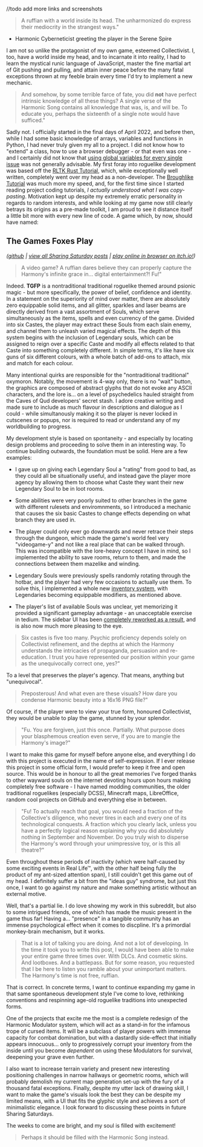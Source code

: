 //todo add more links and screenshots

> A ruffian with a world inside its head. The unharmonized do express their mediocrity in the strangest ways."

- Harmonic Cyberneticist greeting the player in the Serene Spire

I am not so unlike the protagonist of my own game, esteemed Collectivist. I, too, have a world inside my head, and to incarnate it into reality, I had to learn the mystical runic language of JavaScript, master the fine martial art of Git pushing and pulling, and attain inner peace before the many fatal exceptions thrown at my feeble brain every time I'd try to implement a new mechanic.

> And somehow, by some terrible farce of fate, you did **not** have perfect intrinsic knowledge of all these things? A single verse of the Harmonic Song contains all knowledge that was, is, and will be. To educate you, perhaps the sixteenth of a single note would have sufficed." 

Sadly not. I officially started in the final days of April 2022, and before then, while I had some basic knowledge of arrays, variables and functions in Python, I had never truly given my all to a project. I did not know how to "extend" a class, how to use a browser debugger - or that even was one - and I certainly did not know that [using global variables for every single issue]() was not generally advisable. My first foray into roguelike development was based off the [RLTK Rust Tutorial](http://bfnightly.bracketproductions.com/rustbook/), which, while exceptionally well written, completely went over my head as a non-developer. The [Broughlike Tutorial](https://nluqo.github.io/broughlike-tutorial/) was much more my speed, and, for the first time since I started reading project coding tutorials, *I actually understood what I was copy-pasting*. Motivation kept up despite my extremely erratic personality in regards to random interests, and while looking at my game now still clearly betrays its origins as a pre-made toolkit, I am proud to see it distance itself a little bit more with every new line of code. A game which, by now, should have named:

## The Games Foxes Play 
*([github](https://github.com/Oneirical/The-Games-Foxes-Play) | [view all Sharing Saturday posts](https://github.com/Oneirical/The-Games-Foxes-Play/tree/main/design/Development%20Logs) | [play online in browser on itch.io!](https://oneirical.itch.io/tgfp))*

> A video game? A ruffian dares believe they can properly capture the Harmony's infinite grace in... digital entertainment?! Fu!"

Indeed. **TGFP** is a nontraditional traditional roguelike themed around psionic magic - but more specifically, the power of belief, confidence and identity. In a statement on the superiority of mind over matter, there are absolutely zero equippable solid items, and all glitter, sparkles and laser beams are directly derived from a vast assortment of Souls, which serve simultaneously as the items, spells and even currency of the game. Divided into six Castes, the player may extract these Souls from each slain enemy, and channel them to unleash varied magical effects. The depth of this system begins with the inclusion of Legendary souls, which can be assigned to reign over a specific Caste and modify all effects related to that Caste into something completely different. In simple terms, it's like have six guns of six different colours, with a whole batch of add-ons to attach, mix and match for each colour.

Many intentional quirks are responsible for the "nontraditional traditional" oxymoron. Notably, the movement is 4-way only, there is no "wait" button, the graphics are composed of abstract glyphs that do not evoke any ASCII characters, and the lore is... on a level of psychedelics hauled straight from the Caves of Qud developers' secret stash. I adore creative writing and made sure to include as much flavour in descriptions and dialogue as I could - while simultanously making it so the player is never locked in cutscenes or popups, nor is required to read or understand any of my worldbuilding to progress.

My development style is based on spontaneity - and especially by locating design problems and proceeding to solve them in an interesting way. To continue building outwards, the foundation must be solid. Here are a few examples:

* I gave up on giving each Legendary Soul a "rating" from good to bad, as they could all be situationally useful, and instead gave the player more agency by allowing them to choose what Caste they want their new Legendary Soul to be in loot rooms.

* Some abilities were very poorly suited to other branches in the game with different rulesets and enviromnments, so I introduced a mechanic that causes the six basic Castes to change effects depending on what branch they are used in.

* The player could only ever go downwards and never retrace their steps through the dungeon, which made the game's world feel very "videogame-y" and not like a real place that can be walked through. This was incompatible with the lore-heavy concept I have in mind, so I implemented the ability to save rooms, return to them, and made the connections between them mazelike and winding.

* Legendary Souls were previously spells randomly rotating through the hotbar, and the player had very few occasions to actually use them. To solve this, I implemented a whole new [inventory system](), with Legendaries becoming equippable modifiers, as mentioned above.

* The player's list of available Souls was unclear, yet memorizing it provided a significant gameplay advantage - an unacceptable exercise in tedium. The sidebar UI has been [completely reworked as a result](), and is also now much more pleasing to the eye.

> Six castes is five too many. Psychic proficiency depends solely on Collectivist refinement, and the depths at which the Harmony understands the intricacies of propaganda, persuasion and re-education. I trust you have represented our position within your game as the unequivocally correct one, yes?"

To a level that preserves the player's agency. That means, anything but "unequivocal".

> Preposterous! And what even are these visuals? How dare you condense Harmonic beauty into a 16x16 PNG file?"

Of course, if the player were to view your true form, honoured Collectivist, they would be unable to play the game, stunned by your splendor.

> "Fu. You are forgiven, just this once. Partially. What purpose does your blasphemous creation even serve, if you are to mangle the Harmony's image?"

I want to make this game for myself before anyone else, and everything I do with this project is executed in the name of self-expression. If I ever release this project in some official form, I would prefer to keep it free and open source. This would be in honour to all the great memories I've forged thanks to other wayward souls on the internet devoting hours upon hours making completely free software - I have named modding communities, the older traditional roguelikes (especially DCSS), Minecraft maps, LibreOffice, random cool projects on GitHub and everything else in between.

> "Fu! To actually reach that goal, you would need a fraction of the Collective's diligence, who never tires in each and every one of its technological conquests. A fraction which you clearly lack, unless you have a perfectly logical reason explaining why you did absolutely nothing in September and November. Do you truly wish to disperse the Harmony's word through your unimpressive toy, or is this all theatre?"

Even throughout these periods of inactivity (which were half-caused by some exciting events in Real Life™, with the other half being fully the product of my ant-sized attention span), I still couldn't get this game out of my head. I definitely suffer a bit from the "ideas guy" syndrome, but just this once, I want to go against my nature and make something artistic without an external motive.

Well, that's a partial lie. I do love showing my work in this subreddit, but also to some intrigued friends, one of which has made the music present in the game thus far! Having a... "presence" in a tangible community has an immense psychological effect when it comes to discpline. It's a primordial monkey-brain mechanism, but it works.

> That is a lot of talking you are doing. And not a lot of developing. In the time it took you to write this post, I would have been able to make your entire game three times over. With DLCs. And cosmetic skins. And lootboxes. And a battlepass. But for some reason, you requested that I be here to listen you ramble about your unimportant matters. The Harmony's time is not free, ruffian.

That is correct. In concrete terms, I want to continue expanding my game in that same spontaneous development style I've come to love, rethinking conventions and respinning age-old roguelike traditions into unexpected forms. 

One of the projects that excite me the most is a complete redesign of the Harmonic Modulator system, which will act as a stand-in for the infamous trope of cursed items. It will be a subclass of player powers with immense capacity for combat domination, but with a dastardly side-effect that initially appears innocuous... only to progressively corrupt your inventory from the inside until you become *dependent* on using these Modulators for survival, deepening your grave even further. 

I also want to increase terrain variety and present new interesting positioning challenges in narrow hallways or geometric rooms, which will probably demolish my current map generation set-up with the fury of a thousand fatal exceptions. Finally, despite my utter lack of drawing skill, I want to make the game's visuals look the best they can be despite my limited means, with a UI that fits the glyphic style and achieves a sort of minimalistic elegance. I look forward to discussing these points in future Sharing Saturdays.

The weeks to come are bright, and my soul is filled with excitement!

> Perhaps it should be filled with the Harmonic Song instead.
